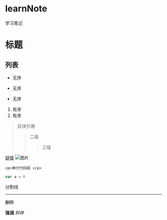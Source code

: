 # learnNote

学习笔记

# 标题

## 列表

- 无序

* 无序

- 无序

1. 有序
2. 有序

> 区块引用
>
> > 二级
> >
> > > 三级

[链接](baidu.com)
![图片](https://static.oschina.net/uploads/user/1808/3617290_100.jpeg)

`<p>单行代码段 </p>`

```javascript
var a = 0
```

分割线

---

~~删除~~

**强调**
_斜体_
